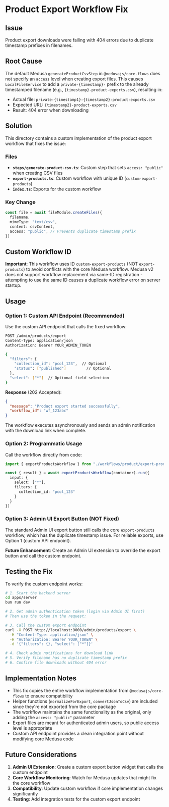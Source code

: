 # Product Export Workflow Fix

## Issue
Product export downloads were failing with 404 errors due to duplicate timestamp prefixes in filenames.

## Root Cause
The default Medusa `generateProductCsvStep` in `@medusajs/core-flows` does not specify an `access` level when creating export files. This causes `LocalFileService` to add a `private-{timestamp}-` prefix to the already timestamped filename (e.g., `{timestamp}-product-exports.csv`), resulting in:
- Actual file: `private-{timestamp1}-{timestamp2}-product-exports.csv`
- Expected URL: `{timestamp2}-product-exports.csv`
- Result: 404 error when downloading

## Solution
This directory contains a custom implementation of the product export workflow that fixes the issue:

### Files
- **`steps/generate-product-csv.ts`**: Custom step that sets `access: "public"` when creating CSV files
- **`export-products.ts`**: Custom workflow with unique ID (`custom-export-products`)
- **`index.ts`**: Exports for the custom workflow

### Key Change
```typescript
const file = await fileModule.createFiles({
  filename,
  mimeType: "text/csv",
  content: csvContent,
  access: "public", // Prevents duplicate timestamp prefix
})
```

## Custom Workflow ID
**Important**: This workflow uses ID `custom-export-products` (NOT `export-products`) to avoid conflicts with the core Medusa workflow. Medusa v2 does not support workflow replacement via same-ID registration - attempting to use the same ID causes a duplicate workflow error on server startup.

## Usage

### Option 1: Custom API Endpoint (Recommended)
Use the custom API endpoint that calls the fixed workflow:

```bash
POST /admin/products/export
Content-Type: application/json
Authorization: Bearer YOUR_ADMIN_TOKEN

{
  "filters": {
    "collection_id": "pcol_123",  // Optional
    "status": ["published"]         // Optional
  },
  "select": ["*"]  // Optional field selection
}
```

**Response** (202 Accepted):
```json
{
  "message": "Product export started successfully",
  "workflow_id": "wf_123abc"
}
```

The workflow executes asynchronously and sends an admin notification with the download link when complete.

### Option 2: Programmatic Usage
Call the workflow directly from code:

```typescript
import { exportProductsWorkflow } from "./workflows/product/export-products"

const { result } = await exportProductsWorkflow(container).run({
  input: {
    select: ["*"],
    filters: {
      collection_id: "pcol_123"
    }
  }
})
```

### Option 3: Admin UI Export Button (NOT Fixed)
The standard Admin UI export button still calls the core `export-products` workflow, which has the duplicate timestamp issue. For reliable exports, use Option 1 (custom API endpoint).

**Future Enhancement**: Create an Admin UI extension to override the export button and call the custom endpoint.

## Testing the Fix
To verify the custom endpoint works:

```bash
# 1. Start the backend server
cd apps/server
bun run dev

# 2. Get admin authentication token (login via Admin UI first)
# Then use the token in the request:

# 3. Call the custom export endpoint
curl -X POST http://localhost:9000/admin/products/export \
  -H "Content-Type: application/json" \
  -H "Authorization: Bearer YOUR_TOKEN" \
  -d '{"filters": {}, "select": ["*"]}'

# 4. Check admin notifications for download link
# 5. Verify filename has no duplicate timestamp prefix
# 6. Confirm file downloads without 404 error
```

## Implementation Notes
- This fix copies the entire workflow implementation from `@medusajs/core-flows` to ensure compatibility
- Helper functions (`normalizeForExport`, `convertJsonToCsv`) are included since they're not exported from the core package
- The workflow maintains the same functionality as the original, only adding the `access: "public"` parameter
- Export files are meant for authenticated admin users, so public access level is appropriate
- Custom API endpoint provides a clean integration point without modifying core Medusa code

## Future Considerations
1. **Admin UI Extension**: Create a custom export button widget that calls the custom endpoint
2. **Core Workflow Monitoring**: Watch for Medusa updates that might fix the core workflow
3. **Compatibility**: Update custom workflow if core implementation changes significantly
4. **Testing**: Add integration tests for the custom export endpoint
